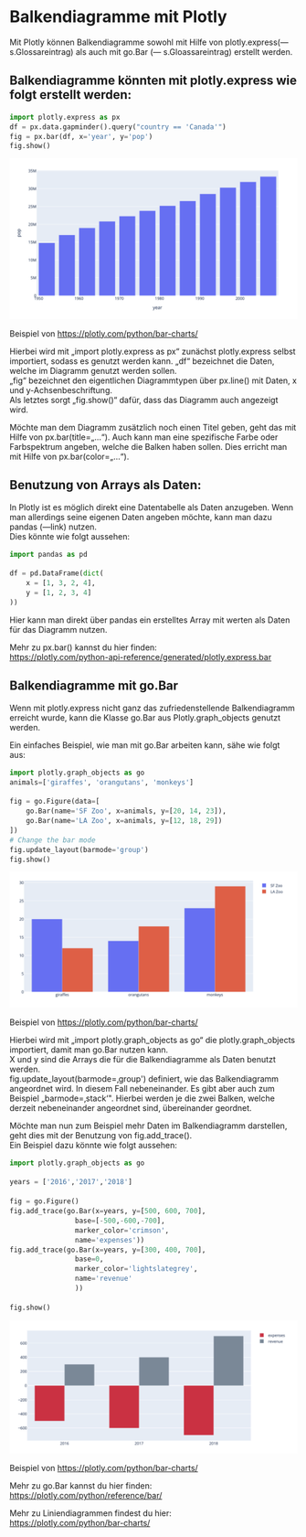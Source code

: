 #  Balkendiagramme mit Plotly

Mit Plotly können Balkendiagramme sowohl mit Hilfe von plotly.express(—s.Glossareintrag) als auch mit go.Bar (— s.Gloassareintrag) erstellt werden.

## Balkendiagramme könnten mit plotly.express wie folgt erstellt werden:

```python
import plotly.express as px
df = px.data.gapminder().query("country == 'Canada'")
fig = px.bar(df, x='year', y='pop')
fig.show()
```

![medium-image][easyBarPlot]

Beispiel von https://plotly.com/python/bar-charts/

Hierbei wird mit „import plotly.express as px“ zunächst plotly.express selbst importiert, sodass es genutzt werden kann.
„df“ bezeichnet die Daten, welche im Diagramm genutzt werden sollen.<br>
„fig“ bezeichnet den eigentlichen Diagrammtypen über px.line() mit Daten, x und y-Achsenbeschriftung.<br>
Als letztes sorgt „fig.show()“ dafür, dass das Diagramm auch angezeigt wird.<br>

Möchte man dem Diagramm zusätzlich noch einen Titel geben, geht das mit Hilfe von px.bar(title=„…“). Auch kann man eine spezifische Farbe oder Farbspektrum angeben, welche die Balken haben sollen. Dies erricht man mit Hilfe von px.bar(color=„…“).

## Benutzung von Arrays als Daten:

In Plotly ist es möglich direkt eine Datentabelle als Daten anzugeben. Wenn man allerdings seine eigenen Daten angeben möchte, kann man dazu pandas (—link) nutzen.<br>
Dies könnte wie folgt aussehen:

```python
import pandas as pd

df = pd.DataFrame(dict(
    x = [1, 3, 2, 4],
    y = [1, 2, 3, 4]
))
```

Hier kann man direkt über pandas ein erstelltes Array mit werten als Daten für das Diagramm nutzen.

Mehr zu px.bar() kannst du hier finden: <br>
https://plotly.com/python-api-reference/generated/plotly.express.bar

## Balkendiagramme mit go.Bar

Wenn mit plotly.express nicht ganz das zufriedenstellende Balkendiagramm erreicht wurde, kann die Klasse go.Bar aus Plotly.graph_objects genutzt werden.

Ein einfaches Beispiel, wie man mit go.Bar arbeiten kann, sähe wie folgt aus:

```python
import plotly.graph_objects as go
animals=['giraffes', 'orangutans', 'monkeys']

fig = go.Figure(data=[
    go.Bar(name='SF Zoo', x=animals, y=[20, 14, 23]),
    go.Bar(name='LA Zoo', x=animals, y=[12, 18, 29])
])
# Change the bar mode
fig.update_layout(barmode='group')
fig.show()
```
![medium-image][twoBarPlot]

Beispiel von https://plotly.com/python/bar-charts/

Hierbei wird mit „import plotly.graph_objects as go“ die plotly.graph_objects importiert, damit man go.Bar nutzen kann.<br>
X und y sind die Arrays die für die Balkendiagramme als Daten benutzt werden.<br>
fig.update_layout(barmode=‚group') definiert, wie das Balkendiagramm angeordnet wird. In diesem Fall nebeneinander. Es gibt aber auch zum Beispiel „barmode=‚stack‘". Hierbei werden je die zwei Balken, welche derzeit nebeneinander angeordnet sind, übereinander geordnet.<br>

Möchte man nun zum Beispiel mehr Daten im Balkendiagramm darstellen, geht dies mit der Benutzung von fig.add_trace().<br>
Ein Beispiel dazu könnte wie folgt aussehen:

```python
import plotly.graph_objects as go

years = ['2016','2017','2018']

fig = go.Figure()
fig.add_trace(go.Bar(x=years, y=[500, 600, 700],
                base=[-500,-600,-700],
                marker_color='crimson',
                name='expenses'))
fig.add_trace(go.Bar(x=years, y=[300, 400, 700],
                base=0,
                marker_color='lightslategrey',
                name='revenue'
                ))

fig.show()
```

![medium-image][moreBarPlots]

Beispiel von https://plotly.com/python/bar-charts/


Mehr zu go.Bar kannst du hier finden: <br>
https://plotly.com/python/reference/bar/

Mehr zu Liniendiagrammen findest du hier: <br>
https://plotly.com/python/bar-charts/

[easyBarPlot]: ../hint_files/img/easyBarPlot.png
[twoBarPlot]: ../hint_files/img/twoBarPlot.png
[moreBarPlots]: ../hint_files/img/moreBarPlots.png
